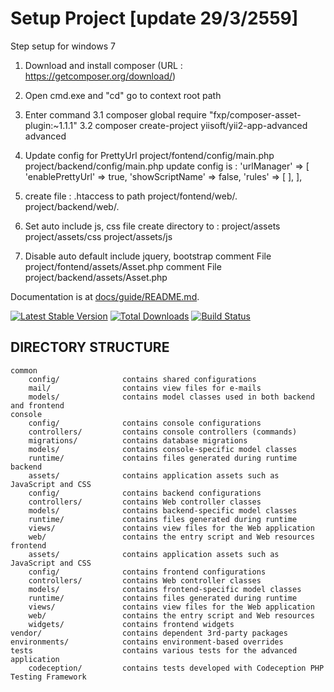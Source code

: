 Setup Project [update 29/3/2559]
===============================
Step setup for windows 7
1. Download and install composer (URL : https://getcomposer.org/download/)

2. Open cmd.exe and "cd" go to context root path

3. Enter command
    3.1 composer global require "fxp/composer-asset-plugin:~1.1.1"
    3.2 composer create-project yiisoft/yii2-app-advanced advanced
	
4. Update config for PrettyUrl
    project/fontend/config/main.php
    project/backend/config/main.php
    update config is :
        'urlManager' => [
            'enablePrettyUrl' => true,
            'showScriptName' => false,
            'rules' => [
            ],
        ],
5. create file : .htaccess to path
    project/fontend/web/.
    project/backend/web/.

6. Set auto include js, css file
    create directory to :
        project/assets
        project/assets/css
        project/assets/js

7. Disable auto default include jquery, bootstrap
        comment File project/fontend/assets/Asset.php
        comment File project/backend/assets/Asset.php

Documentation is at [docs/guide/README.md](docs/guide/README.md).

[![Latest Stable Version](https://poser.pugx.org/yiisoft/yii2-app-advanced/v/stable.png)](https://packagist.org/packages/yiisoft/yii2-app-advanced)
[![Total Downloads](https://poser.pugx.org/yiisoft/yii2-app-advanced/downloads.png)](https://packagist.org/packages/yiisoft/yii2-app-advanced)
[![Build Status](https://travis-ci.org/yiisoft/yii2-app-advanced.svg?branch=master)](https://travis-ci.org/yiisoft/yii2-app-advanced)

DIRECTORY STRUCTURE
-------------------

```
common
    config/              contains shared configurations
    mail/                contains view files for e-mails
    models/              contains model classes used in both backend and frontend
console
    config/              contains console configurations
    controllers/         contains console controllers (commands)
    migrations/          contains database migrations
    models/              contains console-specific model classes
    runtime/             contains files generated during runtime
backend
    assets/              contains application assets such as JavaScript and CSS
    config/              contains backend configurations
    controllers/         contains Web controller classes
    models/              contains backend-specific model classes
    runtime/             contains files generated during runtime
    views/               contains view files for the Web application
    web/                 contains the entry script and Web resources
frontend
    assets/              contains application assets such as JavaScript and CSS
    config/              contains frontend configurations
    controllers/         contains Web controller classes
    models/              contains frontend-specific model classes
    runtime/             contains files generated during runtime
    views/               contains view files for the Web application
    web/                 contains the entry script and Web resources
    widgets/             contains frontend widgets
vendor/                  contains dependent 3rd-party packages
environments/            contains environment-based overrides
tests                    contains various tests for the advanced application
    codeception/         contains tests developed with Codeception PHP Testing Framework
```
